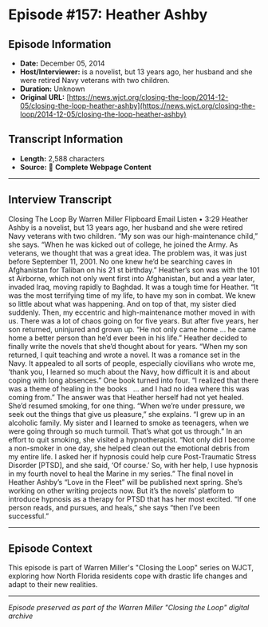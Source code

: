 # Episode #157: Heather Ashby



## Episode Information

- **Date:** December 05, 2014
- **Host/Interviewer:** is a novelist, but 13 years ago, her husband and she were retired Navy veterans with two children.
- **Duration:** Unknown
- **Original URL:** [https://news.wjct.org/closing-the-loop/2014-12-05/closing-the-loop-heather-ashby](https://news.wjct.org/closing-the-loop/2014-12-05/closing-the-loop-heather-ashby)

## Transcript Information

- **Length:** 2,588 characters
- **Source:** 📝 **Complete Webpage Content**

---

## Interview Transcript

Closing The Loop
By
Warren Miller
Flipboard
Email
Listen
•
3:29
Heather Ashby is a novelist, but 13 years ago, her husband and she were retired Navy veterans with two children.
“My son was our high-maintenance child,” she says. “When he was kicked out of college, he joined the Army. As veterans, we thought that was a great idea. The problem was, it was just before September 11, 2001. No one knew he’d be searching caves in Afghanistan for Taliban on his 21
st
birthday.”
Heather’s son was with the 101
st
Airborne, which not only went first into Afghanistan, but and a year later, invaded Iraq, moving rapidly to Baghdad. It was a tough time for Heather.
“It was the most terrifying time of my life, to have my son in combat. We knew so little about what was happening. And on top of that, my sister died suddenly. Then, my eccentric and high-maintenance mother moved in with us. There was a lot of chaos going on for five years.
But after five years, her son returned, uninjured and grown up.
“He not only came home … he came home a better person than he’d ever been in his life.”
Heather decided to finally write the novels that she’d thought about for years.
“When my son returned, I quit teaching and wrote a novel. It was a romance set in the Navy. It appealed to all sorts of people, especially ciovilians who wrote me, ‘thank you, I learned so much about the Navy, how difficult it is and about coping with long absences.” One book turned into four.
“I realized that there was a theme of healing in the books   … and I had no idea where this was coming from.”
The answer was that Heather herself had not yet healed. She’d resumed smoking, for one thing.
“When we’re under pressure, we seek out the things that give us pleasure,” she explains. “I grew up in an alcoholic family. My sister and I learned to smoke as teenagers, when we were going through so much turmoil. That’s what got us through.”
In an effort to quit smoking, she visited a hypnotherapist.
“Not only did I become a non-smoker in one day, she helped clean out the emotional debris from my entire life. I asked her if hypnosis could help cure Post-Traumatic Stress Disorder [PTSD], and she said, ‘Of course.’ So, with her help, I use hypnosis in my fourth novel to heal the Marine in my series.”
The final novel in Heather Ashby’s “Love in the Fleet” will be published next spring. She’s working on other writing projects now. But it’s the novels’ platform to introduce hypnosis as a therapy for PTSD that has her most excited.
“If one person reads, and pursues, and heals,” she says “then I’ve been successful.”

---

## Episode Context

This episode is part of Warren Miller's "Closing the Loop" series on WJCT, exploring how North Florida residents cope with drastic life changes and adapt to their new realities.



---

*Episode preserved as part of the Warren Miller "Closing the Loop" digital archive*
